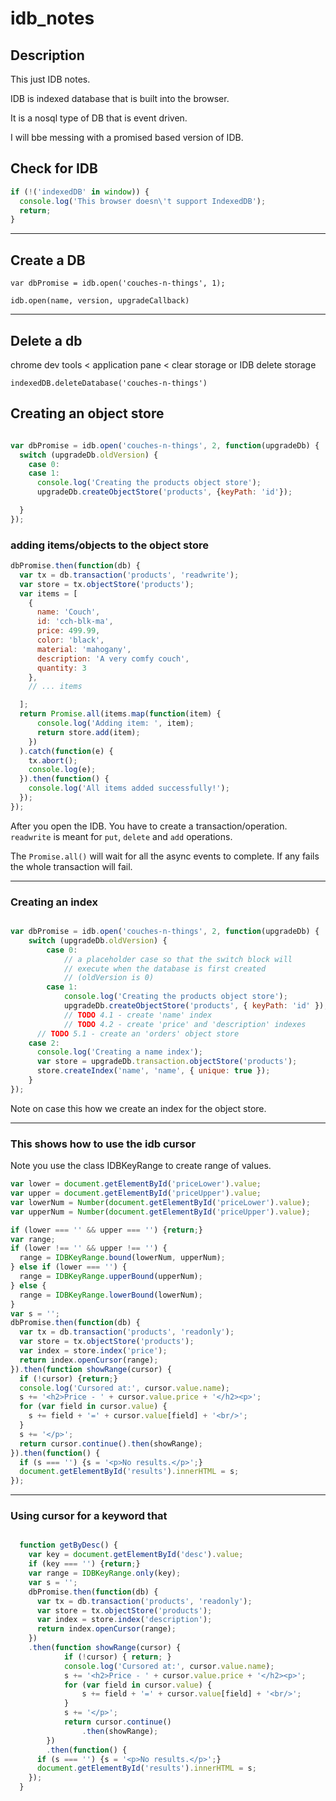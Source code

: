 # idb_notes

## Description

This just IDB notes.

IDB is indexed database that is built into the browser.

It is a nosql type of DB that is event driven.

I will bbe messing with a promised based version of IDB.



## Check for IDB


```javascript
if (!('indexedDB' in window)) {
  console.log('This browser doesn\'t support IndexedDB');
  return;
}

```
---

## Create a DB



`var dbPromise = idb.open('couches-n-things', 1);`

`idb.open(name, version, upgradeCallback)`


---

## Delete a db 

chrome dev tools < application pane < clear storage or IDB delete storage

`indexedDB.deleteDatabase('couches-n-things')`



## Creating an object store 

```javascript

var dbPromise = idb.open('couches-n-things', 2, function(upgradeDb) {
  switch (upgradeDb.oldVersion) {
    case 0:
    case 1:
      console.log('Creating the products object store');
      upgradeDb.createObjectStore('products', {keyPath: 'id'});

  }
});
```
### adding items/objects to the object store


```javascript
dbPromise.then(function(db) {
  var tx = db.transaction('products', 'readwrite');
  var store = tx.objectStore('products');
  var items = [
    {
      name: 'Couch',
      id: 'cch-blk-ma',
      price: 499.99,
      color: 'black',
      material: 'mahogany',
      description: 'A very comfy couch',
      quantity: 3
    },
    // ... items

  ];
  return Promise.all(items.map(function(item) {
      console.log('Adding item: ', item);
      return store.add(item);
    })
  ).catch(function(e) {
    tx.abort();
    console.log(e);
  }).then(function() {
    console.log('All items added successfully!');
  });
});

```

After you open the IDB. You have to create a transaction/operation.
`readwrite` is meant for `put`, `delete` and `add` operations.

The `Promise.all()` will wait for all the async events to complete.
If any fails the whole transaction will fail.



--- 

### Creating an index

```javascript

var dbPromise = idb.open('couches-n-things', 2, function(upgradeDb) {
	switch (upgradeDb.oldVersion) {
		case 0:
			// a placeholder case so that the switch block will
			// execute when the database is first created
			// (oldVersion is 0)
		case 1:
			console.log('Creating the products object store');
			upgradeDb.createObjectStore('products', { keyPath: 'id' });
			// TODO 4.1 - create 'name' index
			// TODO 4.2 - create 'price' and 'description' indexes
      // TODO 5.1 - create an 'orders' object store
    case 2:
      console.log('Creating a name index');
      var store = upgradeDb.transaction.objectStore('products');
      store.createIndex('name', 'name', { unique: true });
	}
});
```

Note on case this how we create an index for the object store.


---

### This shows how to use the idb cursor

Note you use the class IDBKeyRange to create range of values.

```javascript
var lower = document.getElementById('priceLower').value;
var upper = document.getElementById('priceUpper').value;
var lowerNum = Number(document.getElementById('priceLower').value);
var upperNum = Number(document.getElementById('priceUpper').value);

if (lower === '' && upper === '') {return;}
var range;
if (lower !== '' && upper !== '') {
  range = IDBKeyRange.bound(lowerNum, upperNum);
} else if (lower === '') {
  range = IDBKeyRange.upperBound(upperNum);
} else {
  range = IDBKeyRange.lowerBound(lowerNum);
}
var s = '';
dbPromise.then(function(db) {
  var tx = db.transaction('products', 'readonly');
  var store = tx.objectStore('products');
  var index = store.index('price');
  return index.openCursor(range);
}).then(function showRange(cursor) {
  if (!cursor) {return;}
  console.log('Cursored at:', cursor.value.name);
  s += '<h2>Price - ' + cursor.value.price + '</h2><p>';
  for (var field in cursor.value) {
    s += field + '=' + cursor.value[field] + '<br/>';
  }
  s += '</p>';
  return cursor.continue().then(showRange);
}).then(function() {
  if (s === '') {s = '<p>No results.</p>';}
  document.getElementById('results').innerHTML = s;
});

```


---

### Using cursor for a keyword that 
```javascript

  function getByDesc() {
    var key = document.getElementById('desc').value;
    if (key === '') {return;}
    var range = IDBKeyRange.only(key);
    var s = '';
    dbPromise.then(function(db) {
      var tx = db.transaction('products', 'readonly');
      var store = tx.objectStore('products');
      var index = store.index('description');
      return index.openCursor(range);
    })
    .then(function showRange(cursor) {
    		if (!cursor) { return; }
    		console.log('Cursored at:', cursor.value.name);
    		s += '<h2>Price - ' + cursor.value.price + '</h2><p>';
    		for (var field in cursor.value) {
    			s += field + '=' + cursor.value[field] + '<br/>';
    		}
    		s += '</p>';
    		return cursor.continue()
    			.then(showRange);
    	})
    	.then(function() {
      if (s === '') {s = '<p>No results.</p>';}
      document.getElementById('results').innerHTML = s;
    });
  }



```